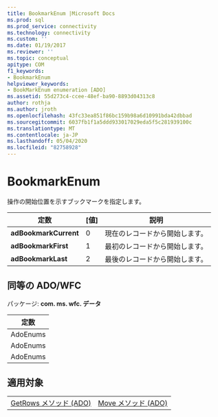 ```yaml
---
title: BookmarkEnum |Microsoft Docs
ms.prod: sql
ms.prod_service: connectivity
ms.technology: connectivity
ms.custom: ''
ms.date: 01/19/2017
ms.reviewer: ''
ms.topic: conceptual
apitype: COM
f1_keywords:
- BookmarkEnum
helpviewer_keywords:
- BookMarkEnum enumeration [ADO]
ms.assetid: 55d273c4-ccee-48ef-ba90-8893d04313c8
author: rothja
ms.author: jroth
ms.openlocfilehash: 43fc33ea851f86bc159b98a6d10991bda42dbbad
ms.sourcegitcommit: 6037fb1f1a5ddd933017029eda5f5c281939100c
ms.translationtype: MT
ms.contentlocale: ja-JP
ms.lasthandoff: 05/04/2020
ms.locfileid: "82758928"
---
```

# <a name="bookmarkenum"></a>BookmarkEnum
操作の開始位置を示すブックマークを指定します。  
  
|定数|[値]|説明|  
|--------------|-----------|-----------------|  
|**adBookmarkCurrent**|0|現在のレコードから開始します。|  
|**adBookmarkFirst**|1|最初のレコードから開始します。|  
|**adBookmarkLast**|2|最後のレコードから開始します。|  
  
## <a name="adowfc-equivalent"></a>同等の ADO/WFC  
 パッケージ: **com. ms. wfc. データ**  
  
|定数|  
|--------------|  
|AdoEnums|  
|AdoEnums|  
|AdoEnums|  
  
## <a name="applies-to"></a>適用対象  
  
|||  
|-|-|  
|[GetRows メソッド (ADO)](../../../ado/reference/ado-api/getrows-method-ado.md)|[Move メソッド (ADO)](../../../ado/reference/ado-api/move-method-ado.md)|
